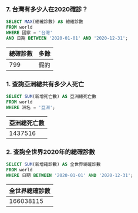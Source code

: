 ### 7. 台灣有多少人在2020確診？

```sql
SELECT MAX(總確診數) AS 總確診數
FROM world
WHERE 國家 = '台灣'
AND 日期 BETWEEN '2020-01-01' AND '2020-12-31';
```

| 總確診數 | 多餘 |
| --- | --- |
| 799 | 假的 |

### 1. 查詢亞洲總共有多少人死亡

```sql
SELECT SUM(新增死亡數) AS 亞洲總死亡數
FROM world
WHERE 洲名 = '亞洲';
```

| 亞洲總死亡數 |
| --- |
| 1437516 |


### 2. 查詢全世界2020年的總確診數

```sql
SELECT SUM(新增確診數) AS 全世界總確診數
FROM world
WHERE 日期 BETWEEN '2020-01-01' AND '2020-12-31';
```

| 全世界總確診數 |
| --- |
| 166038115 |